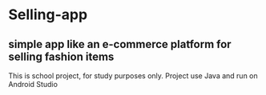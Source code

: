 # Selling-app
simple app like an e-commerce platform for selling fashion items
----------------------------------------------------------------
This is school project, for study purposes only.
Project use Java and run on Android Studio
